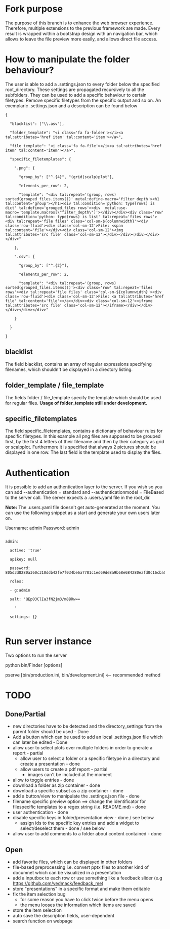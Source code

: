 # Fork purpose
The purpose of this branch is to enhance the web browser experience. Therefore, multiple extensions to the previous framework are made. 
Every result is wrapped within a bootstrap design with an navigation bar, which allows to leave the file preview more easily, and allows direct file access.

# How to manipulate the folder behaviour?
The user is able to add a .settings.json to every folder below the specified root_directory. These settings are propagated recursively to all the subfolders. They can be used to add a specific behaviour to certain filetypes.
Remove specific filetypes from the specific output and so on. An exemplaric .settings.json and a description can be found below

```
{

  "blacklist": ["\\.asv"],
  
  "folder_template": "<i class='fa fa-folder'></i><a tal:attributes='href item' tal:content='item'></a>",
  
  "file_template": "<i class='fa fa-file'></i><a tal:attributes='href item' tal:content='item'></a>",
  
  "specific_filetemplates": {
  
    ".png": {
    
      "group_by": ["^.{4}", "(grid|scalp)plot"],
      
      "elements_per_row": 2,
      
      "template": "<div tal:repeat='(group, rows) sorted(grouped_files.items())' metal:define-macro='filter_depth'><h1 tal:content='group'></h1><div tal:condition='python: type(rows) is dict' tal:define='grouped_files rows'><div  metal:use-macro='template.macros[\"filter_depth\"]'></div></div><div class='row' tal:condition='python: type(rows) is list' tal:repeat='files rows'><div tal:repeat='file files' class='col-sm-${columnwidth}'><div class='row-fluid'><div class='col-sm-12'>File: <span tal:content='file'></div><div class='col-sm-12'><img tal:attributes='src file' class='col-sm-12'></div></div></div></div></div>"
      
    },
    
    ".csv": {
    
      "group_by": ["^.{2}"],
      
      "elements_per_row": 2,
      
      "template": "<div tal:repeat='(group, rows) sorted(grouped_files.items())'><div class='row' tal:repeat='files rows'><div tal:repeat='file files' class='col-sm-${columnwidth}'><div class='row-fluid'><div class='col-sm-12'>File: <a tal:attributes='href file' tal:content='file'></a></div><div class='col-sm-12'><iframe tal:attributes='src file' class='col-sm-12'></iframe></div></div></div></div></div>"
      
    }
    
  }
  
}
```

## blacklist
The field blacklist, contains an array of regular expressions specifying filenames, which shouldn't be displayed in a directory listing.

## folder_template / file_template
The fields folder / file_template specify the template which should be used for regular files. **Usage of folder_template still under development.**

## specific_filetemplates
The field specific_filetemplates, contains a dictionary of behaviour rules for specific filetypes. In this example all png files are supposed to be grouped first, by the first 4 letters of their filename and then by their category as grid or scalpplot.
Furthermore it is specified that always 2 pictures should be displayed in one row. The last field is the template used to display the files.


# Authentication
It is possible to add an authentication layer to the server. If you wish so you can add --authentication = standard and --authenticationmodel = FileBased to the server call. The server expects a .users.yaml file in the root_dir.

**Note:**
The .users.yaml file doesn't get auto-generated at the moment. You can use the following snippet as a start and generate your own users later on.

Username: admin
Password: admin
```

admin:

  active: 'true'
  
  apikey: null
  
  password: 805d3d8280a360c310ddb42fe7f034be6a7781c1ed69de8a9b68e684280eafd0c16cba0f52c39b4657aeddd7244e76d137a47af559da35581aabe437180cf5a5
  
  roles:
  
  - g:admin
  
  salt: 'QEpO3ClIa3fN2jm3/m8BRw==

    '
    
  settings: {}
  
```



# Run server instance

Two options to run the server

python bin/Finder [options]

pserve [bin/production.ini, bin/development.ini] <-- recommended method





# TODO
## Done/Partial
* new directories have to be detected and the directory_settings from the parent folder should be used - Done
* Add a button which can be used to add an local .settings.json file which can later be edited - Done
* allow user to select plots over multiple folders in order to gnerate a report - partial
    * allow user to select a folder or a specific filetype in a directory and create a presentation - done
    * allow users to create a pdf report - partial
        * images can't be included at the moment
* allow to toggle entries - done
* download a folder as zip container - done
* download a specific subset as a zip container - done
* add a button/view to manipulate the .settings.json file - done
* filename specific preview option ==> change the identificator for filespecific templates to a regex string (i.e. README.md) - done
* user authentication - done
* disable specific keys in folder/presentation view - done / see below
    * assign ids to the specific key entries and add a widget to select/deselect them - done / see below
* allow user to add comments to a folder about content contained - done

## Open
* add favorite files, which can be displayed in other folders
* file-based preprocessing i.e. convert pptx files to another kind of documnet which can be visualized in a presentation
* add a inputbox to each row or use something like a feedback slider (e.g https://github.com/vedmack/feedback_me)
* store "presentations" in a specific format and make them editable
* fix the item selection bug
    * for some reason you have to click twice before the menu opens
    * the menu looses the information which items are saved
* store the item selection
* auto save the description fields, user-dependent
* search function on webpage
 